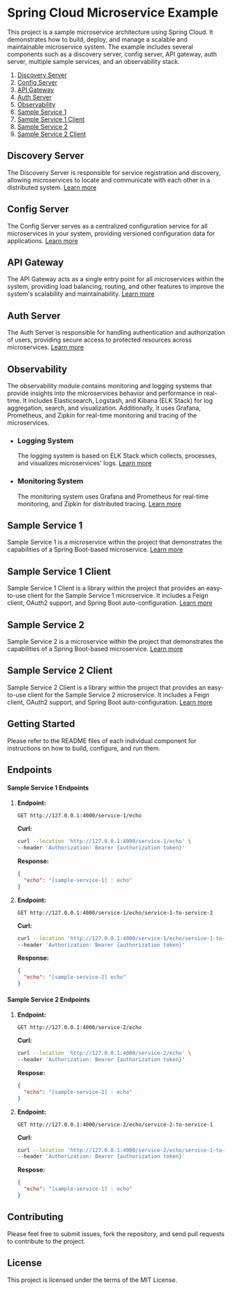 # Spring Cloud Microservice Example

This project is a sample microservice architecture using Spring Cloud. It demonstrates how to build, deploy, and manage a scalable and maintainable microservice system. The example includes several components such as a discovery server, config server, API gateway, auth server, multiple sample services, and an observability stack.

1. [Discovery Server](#discovery-server)
2. [Config Server](#config-server)
3. [API Gateway](#api-gateway)
4. [Auth Server](#auth-server)
5. [Observability](#observability)
6. [Sample Service 1](#sample-service-1)
7. [Sample Service 1 Client](#sample-service-1-client)
8. [Sample Service 2](#sample-service-2)
9. [Sample Service 2 Client](#sample-service-2-client)

## Discovery Server

The Discovery Server is responsible for service registration and discovery, allowing microservices to locate and communicate with each other in a distributed system.
[Learn more](./discovery-server/README.md)

## Config Server

The Config Server serves as a centralized configuration service for all microservices in your system, providing versioned configuration data for applications.
[Learn more](./config-server/README.md)

## API Gateway

The API Gateway acts as a single entry point for all microservices within the system, providing load balancing, routing, and other features to improve the system's scalability and maintainability.
[Learn more](./api-gateway/README.md)

## Auth Server

The Auth Server is responsible for handling authentication and authorization of users, providing secure access to protected resources across microservices.
[Learn more](./auth-server/README.md)

## Observability

The observability module contains monitoring and logging systems that provide insights into the microservices behavior and performance in real-time. It includes Elasticsearch, Logstash, and Kibana (ELK Stack) for log aggregation, search, and visualization. Additionally, it uses Grafana, Prometheus, and Zipkin for real-time monitoring and tracing of the microservices.

- ### Logging System

  The logging system is based on ELK Stack which collects, processes, and visualizes microservices' logs.
  [Learn more](./observability/logging-system/README.md)

- ### Monitoring System

  The monitoring system uses Grafana and Prometheus for real-time monitoring, and Zipkin for distributed tracing.
  [Learn more](./observability/monitoring-system/README.md)

## Sample Service 1

Sample Service 1 is a microservice within the project that demonstrates the capabilities of a Spring Boot-based microservice.
[Learn more](./sample-service-1/README.md)

## Sample Service 1 Client

Sample Service 1 Client is a library within the project that provides an easy-to-use client for the Sample Service 1 microservice. It includes a Feign client, OAuth2 support, and Spring Boot auto-configuration.
[Learn more](./sample-service-1-client/README.md)

## Sample Service 2

Sample Service 2 is a microservice within the project that demonstrates the capabilities of a Spring Boot-based microservice.
[Learn more](./sample-service-2/README.md)

## Sample Service 2 Client

Sample Service 2 Client is a library within the project that provides an easy-to-use client for the Sample Service 2 microservice. It includes a Feign client, OAuth2 support, and Spring Boot auto-configuration.
[Learn more](./sample-service-2-client/README.md)

## Getting Started

Please refer to the README files of each individual component for instructions on how to build, configure, and run them.

## Endpoints

#### Sample Service 1 Endpoints

1.
    **Endpoint:**
    ```url
    GET http://127.0.0.1:4000/service-1/echo
    ```

    **Curl:**
    ```bash
    curl --location 'http://127.0.0.1:4000/service-1/echo' \
    --header 'Authorization: Bearer {authorization token}'
    ```

    **Response:**
    ```json
    {
      "echo": "[sample-service-1] : echo"
    }
    ```

2.
    **Endpoint:**
    ```url
    GET http://127.0.0.1:4000/service-1/echo/service-1-to-service-2
    ```

    **Curl:**
    ```bash
    curl --location 'http://127.0.0.1:4000/service-1/echo/service-1-to-service-2' \
    --header 'Authorization: Bearer {authorization token}'
    ```

    **Response:**
    ```json
    {
      "echo": "[sample-service-2] echo"
    }
    ```

#### Sample Service 2 Endpoints

1.
    **Endpoint:**
    ```url
    GET http://127.0.0.1:4000/service-2/echo
    ```
    
    **Curl:**
    ```bash
    curl --location 'http://127.0.0.1:4000/service-2/echo' \
    --header 'Authorization: Bearer {authorization token}'
    ```
    
    **Respose:**
    ```json
    {
      "echo": "[sample-service-2] : echo"
    }
    ```

2.
    **Endpoint:**
    ```url
    GET http://127.0.0.1:4000/service-2/echo/service-2-to-service-1
    ```
    
    **Curl:**
    ```bash
    curl --location 'http://127.0.0.1:4000/service-2/echo/service-1-to-service-2' \
    --header 'Authorization: Bearer {authorization token}'
    ```
    
    **Respose:**
    ```json
    {
      "echo": "[sample-service-1] : echo"
    }
    ```

## Contributing

Please feel free to submit issues, fork the repository, and send pull requests to contribute to the project.

## License
This project is licensed under the terms of the MIT License.